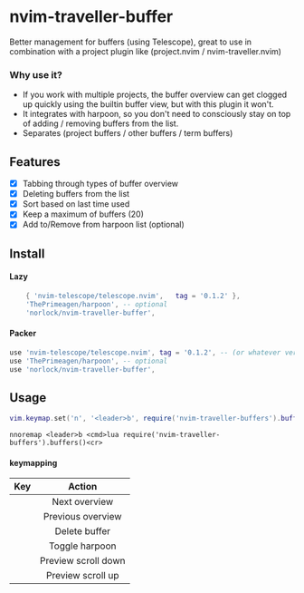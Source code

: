 # nvim-traveller-buffer
Better management for buffers (using Telescope), great to use in combination with a project plugin like (project.nvim /
nvim-traveller.nvim)

### Why use it?
- If you work with multiple projects, the buffer overview can get clogged up quickly using
the builtin buffer view, but with this plugin it won't.
- It integrates with harpoon, so you don't need to consciously stay on top of adding /
removing buffers from the list.
- Separates (project buffers / other buffers / term buffers)

## Features
- [x] Tabbing through types of buffer overview
- [x] Deleting buffers from the list
- [x] Sort based on last time used
- [x] Keep a maximum of buffers (20)
- [x] Add to/Remove from  harpoon list (optional)

## Install

#### Lazy
```lua
    { 'nvim-telescope/telescope.nvim',   tag = '0.1.2' },
    'ThePrimeagen/harpoon', -- optional
    'norlock/nvim-traveller-buffer',
```

#### Packer
```lua
use 'nvim-telescope/telescope.nvim', tag = '0.1.2', -- (or whatever version)
use 'ThePrimeagen/harpoon', -- optional
use 'norlock/nvim-traveller-buffer',
```

## Usage
```lua
vim.keymap.set('n', '<leader>b', require('nvim-traveller-buffers').buffers, {})
```

```viml
nnoremap <leader>b <cmd>lua require('nvim-traveller-buffers').buffers()<cr>
```

#### keymapping
| Key       | Action                 |
|-----------|:----------------------:|
| <Tab>     | Next overview          |
| <S-Tab>   | Previous overview      |
| <C-d>     | Delete buffer          |
| <C-h>     | Toggle harpoon         |
| <C-f>     | Preview scroll down    |
| <C-b>     | Preview scroll up      |
